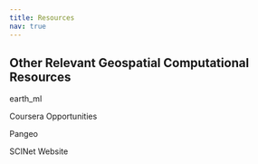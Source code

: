 ```yaml
---
title: Resources
nav: true
---
```


## Other Relevant Geospatial Computational Resources

earth_ml

Coursera Opportunities

Pangeo

SCINet Website


